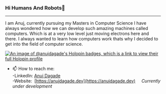 ### Hi Humans And Robots👋
---
I am Anuj, currently pursuing my Masters in Computer Science I have always wondered how we can develop such amazing machines called computers. Which is at a very low level just moving electrons here and there. I always wanted to learn how computers work thats why I decided to get into the field of computer science.

[![An image of @anujdagade's Holopin badges, which is a link to view their full Holopin profile](https://holopin.me/anujdagade)](https://holopin.io/@anujdagade)

- 📫 How to reach me:  
 -LinkedIn: [Anuj Dagade](https://www.linkedin.com/in/anuj-dagade)  
 -Website:  &nbsp;[https://anujdagade.dev](https://anujdagade.dev) &nbsp; &nbsp; *Currently under development*

<!--
**AnujDagade/AnujDagade** is a ✨ _special_ ✨ repository because its `README.md` (this file) appears on your GitHub profile.

Here are some ideas to get you started:

- 🔭 I’m currently working on ...
- 🌱 I’m currently learning ...
- 👯 I’m looking to collaborate on ...
- 🤔 I’m looking for help with ...
- 💬 Ask me about ...
- 📫 How to reach me: ...
- 😄 Pronouns: ...
- ⚡ Fun fact: ...
-->
